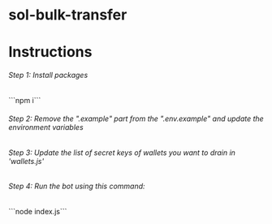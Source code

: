 # sol-bulk-transfer

<h1>Instructions</h1>

<h6>Step 1: Install packages</h6>
```npm i```

<h6>Step 2: Remove the ".example" part from the ".env.example" and update the environment variables</h6>

<h6>Step 3: Update the list of secret keys of wallets you want to drain in 'wallets.js'</h6>

<h6>Step 4: Run the bot using this command: </h6>
```node index.js```